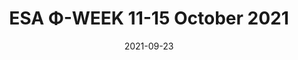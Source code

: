 ---
date: 2021-09-23
title: ESA Φ-WEEK 11-15 October 2021
abstract:

text: |
    Prof. Demir will give an invited talk at the key session '<a href="https://phiweek.esa.int/sessions#Day4" target="_blank">AI4EO Learning from Earth Observation Data to Understand Our Planet</a>' at <a href="https://phiweek.esa.int/" target="_blank">the ESA Φ-Week</a>.

main_page_image: esa-phi-week-2021.png
---